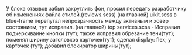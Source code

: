 У блока отзывов забыл закруглить фон, просил передать разработчику об изменениях файла стилей.(reviews.scss) (на главной)
uikit.scss в blue-frame перепутал непрозрачность между активным и ховер состоянием, тут исправил. (на главной)
top services.scss - Исправил подчеркиваине кнопки (тут); также исправил обрезание тени(тут); поменял ширину заголовков карточек(тут);
сделал display: flex; у карточек (тут); добавил блокиратор ширины(тут);

